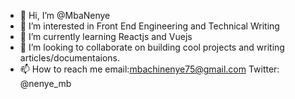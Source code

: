 - 👋 Hi, I’m @MbaNenye
- 👀 I’m interested in Front End Engineering and Technical Writing 
- 🌱 I’m currently learning Reactjs and Vuejs 
- 💞️ I’m looking to collaborate on building cool projects and writing articles/documentaions. 
- 📫 How to reach me email:mbachinenye75@gmail.com 
Twitter: @nenye_mb

<!---
MbaNenye/MbaNenye is a ✨ special ✨ repository because its `README.md` (this file) appears on your GitHub profile.
You can click the Preview link to take a look at your changes.
--->

